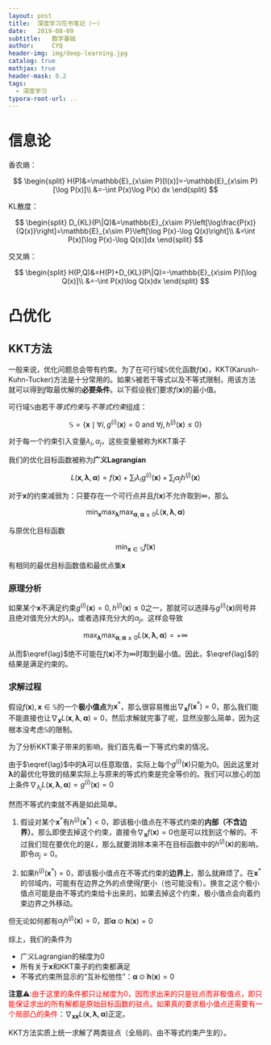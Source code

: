```yaml
---
layout: post
title:  深度学习花书笔记（一）
date:   2019-08-09 
subtitle:   数学基础
author:     CYQ
header-img: img/deep-learning.jpg
catalog: true
mathjax: true
header-mask: 0.2
tags:
  - 深度学习
typora-root-url: ..
---
```


$$
\newcommand{\bm}[1]{\boldsymbol{#1}}
$$

# 信息论

香农熵：

$$
\begin{split}
H(P)&=\mathbb{E}_{x\sim P}[I(x)]=-\mathbb{E}_{x\sim P}[\log P(x)]\\
&=-\int P(x)\log P(x) dx
\end{split}
$$

KL散度：

$$
\begin{split}
D_{KL}(P\|Q)&=\mathbb{E}_{x\sim P}\left[\log\frac{P(x)}{Q(x)}\right]=\mathbb{E}_{x\sim P}\left[\log P(x)-\log Q(x)\right]\\
&=\int P(x)[\log P(x)-\log Q(x)]dx
\end{split}
$$

交叉熵：

$$
\begin{split}
H(P,Q)&=H(P)+D_{KL}(P\|Q)=-\mathbb{E}_{x\sim P}[\log Q(x)]\\
&=-\int P(x)\log Q(x)dx
\end{split}
$$

# 凸优化

## KKT方法

一般来说，优化问题总会带有约束。为了在可行域$\mathbb{S}$优化函数$f(\bm{x})$，KKT(Karush-Kuhn-Tucker)方法是十分常用的。如果$\mathbb{S}$被若干等式以及不等式限制，用该方法就可以得到$f$取最优解的**必要条件**。以下假设我们要求$f(\bm{x})$的最小值。

可行域$\mathbb{S}$由若干*等式约束*与*不等式约束*组成：

$$
\mathbb{S}=\lbrace\bm{x}\mid\forall i,g^{(i)}(\bm{x})=0 \text{ and }\forall j,h^{(j)}(\bm{x})\leq 0\rbrace
$$

对于每一个约束引入变量$\lambda_i,\alpha_j$，这些变量被称为KKT乘子

我们的优化目标函数被称为**广义Lagrangian**

$$
L(\bm{x},\bm{\lambda},\bm{\alpha})=f(\bm{x})+\sum_i\lambda_ig^{(i)}(\bm{x})+\sum_j\alpha_jh^{(j)}(\bm{x})
$$

对于$\bm{x}$的约束减弱为：只要存在一个可行点并且$f(\bm{x})$不允许取到$\infty$，那么

$$
\min_{\bm{x}}\max_{\bm{\lambda}}\max_{\bm{\alpha},\bm{\alpha}\geq 0}L(\bm{x},\bm{\lambda},\bm{\alpha})\tag{1}\label{lag}
$$

与原优化目标函数

$$
\min_{\bm{x}\in\mathbb{S}}f(\bm{x})
$$

有相同的最优目标函数值和最优点集$\bm{x}$

### 原理分析

如果某个$\bm{x}$不满足约束$g^{(i)}(\bm{x})=0,h^{(j)}(\bm{x})\leq 0$之一，那就可以选择与$g^{(i)}(\bm{x})$同号并且绝对值充分大的$\lambda_i$，或者选择充分大的$\alpha_j$。这样会导致

$$
\max_{\bm{\lambda}}\max_{\bm{\alpha},\bm{\alpha}\geq 0}L(\bm{x},\bm{\lambda},\bm{\alpha})=+\infty
$$

从而$\eqref{lag}$绝不可能在$f(\bm{x})$不为$\infty$时取到最小值。因此，$\eqref{lag}$的结果是满足约束的。

### 求解过程

假设$f(\bm{x}),\bm{x}\in\mathbb{S}$的一个**极小值点**为$\bm{x}^\ast$，那么很容易推出$\nabla_{\bm{x}}f(\bm{x}^\ast)=0$，那么我们能不能直接也让$\nabla_{\bm{x}} L(\bm{x},\bm{\lambda},\bm{\alpha})=0$，然后求解就完事了呢，显然没那么简单，因为这根本没考虑$\mathbb{S}$的限制。

为了分析KKT乘子带来的影响，我们首先看一下等式约束的情况。

由于$\eqref{lag}$中的$\bm{\lambda}$可以任意取值，实际上每个$g^{(i)}(\bm{x})$只能为0。因此这里对$\bm{\lambda}$的最优化导致的结果实际上与原来的等式约束是完全等价的。我们可以放心的加上条件$\nabla_{\lambda_i}L(\bm{x},\bm{\lambda},\bm{\alpha})=g^{(i)}(\bm{x})=0$

然而不等式约束就不再是如此简单。

1. 假设对某个$\bm{x}^\ast$有$h^{(j)}(\bm{x}^\ast)<0$，即该极小值点在不等式约束的**内部（不含边界）**。那么即使去掉这个约束，直接令$\nabla_{\bm{x}} f(\bm{x})=0$也是可以找到这个解的。不过我们现在要优化的是$L$，那么就要消除本来不在目标函数中的$h^{(j)}(\bm{x})$的影响，即令$\alpha_j=0$。

2. 如果$h^{(j)}(\bm{x}^\ast)=0$，即该极小值点在不等式约束的**边界上**，那么就麻烦了。在$\bm{x}^\ast$的邻域内，可能有在边界之外的点使得$f$更小（也可能没有）。换言之这个极小值点可能是由不等式约束给卡出来的，如果去掉这个约束，极小值点会向着约束边界之外移动。

但无论如何都有$\alpha_jh^{(j)}(\bm{x})=0$，即$\bm{\alpha}\odot \bm{h}(\bm{x})=0$

综上，我们的条件为

- 广义Lagrangian的梯度为0
- 所有关于$\bm{x}$和KKT乘子的约束都满足
- 不等式约束所显示的“互补松弛性”：$\bm{\alpha}\odot \bm{h}(\bm{x})=0$

**注意**:warning::<span style='color:red'>由于这里的条件都只让梯度为0，因而求出来的只是驻点而非极值点，即只能保证求出的所有解都是原始目标函数的驻点。如果真的要求极小值点还需要有一个局部凸的条件</span>：$\nabla_{\bm{xx}} L(\bm{x},\bm{\lambda},\bm{\alpha})$正定。

KKT方法实质上统一求解了两类驻点（全局的、由不等式约束产生的）。